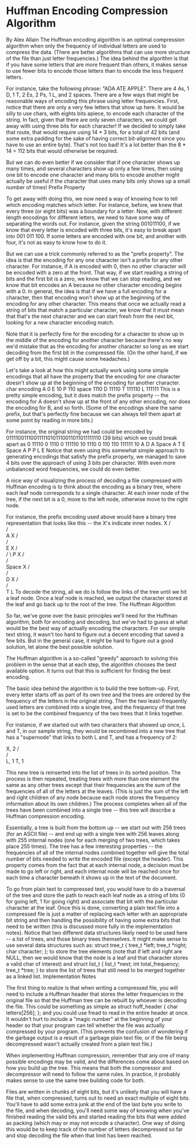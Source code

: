 Huffman Encoding Compression Algorithm
===================================

By Alex Allain The Huffman encoding algorithm is an optimal compression algorithm when only the frequency of individual letters are used to compress the data. (There are better algorithms that can use more structure of the file than just letter frequencies.) The idea behind the algorithm is that if you have some letters that are more frequent than others, it makes sense to use fewer bits to encode those letters than to encode the less frequent letters. 

For instance, take the following phrase: "ADA ATE APPLE". There are 4 As, 1 D, 1 T, 2 Es, 2 Ps, 1 L, and 2 spaces. There are a few ways that might be reasonable ways of encoding this phrase using letter frequencies. First, notice that there are only a very few letters that show up here. It would be silly to use chars, with eights bits apiece, to encode each character of the string. In fact, given that there are only seven characters, we could get away with using three bits for each character! If we decided to simply take that route, that would require using 14 * 3 bits, for a total of 42 bits (and some extra padding for the sake of having correct bit-alignment since you have to use an entire byte). That's not too bad! It's a lot better than the 8 * 14 = 112 bits that would otherwise be required. 

But we can do even better if we consider that if one character shows up many times, and several characters show up only a few times, then using one bit to encode one character and many bits to encode another might actually be useful if the character that uses many bits only shows up a small number of times!
Prefix Property

To get away with doing this, we now need a way of knowing how to tell which encoding matches which letter. For instance, before, we knew that every three (or eight bits) was a boundary for a letter. Now, with different length encodings for different letters, we need to have some way of separating the words out. For instance, given the string 001011100, if we know that every letter is encoded with three bits, it's easy to break apart into 001 011 100. If some letters are encoded with one bit, and another with four, it's not as easy to know how to do it. 

But we can use a trick commonly referred to as the "prefix property". The idea is that the encoding for any one character isn't a prefix for any other character. For instance, if A is encoded with 0, then no other character will be encoded with a zero at the front. That way, if we start reading a string of bits and the first bit is a zero, we know that we can stop reading, and we know that bit encodes an A because no other character encoding begins with a 0. In general, the idea is that if we have a full encoding for a character, then that encoding won't show up at the beginning of the encoding for any other character. This means that once we actually read a string of bits that match a particular character, we know that it must mean that that's the next character and we can start fresh from the next bit, looking for a new character encoding match. 

Note that it is perfectly fine for the encoding for a character to show up in the middle of the encoding for another character because there's no way we'd mistake that as the encoding for another character so long as we start decoding from the first bit in the compressed file. (On the other hand, if we get off by a bit, this might cause some headaches.) 

Let's take a look at how this might actually work using some simple encodings that all have the property that the encoding for one character doesn't show up at the beginning of the encoding for another character.
char  encoding
A     0
E     10
P     110
space 1110
D     11110
T     111110
L     111111
This is a pretty simple encoding, but it does match the prefix property -- the encoding for A doesn't show up at the front of any other encoding, nor does the encoding for B, and so forth. (Some of the encodings share the same prefix, but that's perfectly fine because we can always tell them apart at some point by reading in more bits.) 

For instance, the original string we had could be encoded by
011110011100111110101110011011011111110 (39 bits)
which we could break apart as
0 11110 0 1110  0 111110 10 1110  0 110 110 111111 10
A D     A Space A T      E  Space A P   P   L      E
Notice that even using this somewhat simple approach to generating encodings that satisfy the prefix property, we managed to save 4 bits over the approach of using 3 bits per character. With even more unbalanced word frequencies, we could do even better. 

A nice way of visualizing the process of decoding a file compressed with Huffman encoding is to think about the encoding as a binary tree, where each leaf node corresponds to a single character. At each inner node of the tree, if the next bit is a 0, move to the left node, otherwise move to the right node. 

For instance, the prefix encoding used above would have a binary tree representation that looks like this -- the X's indicate inner nodes.
       X
      / \
     /   \
    A     X
         / \
        /   \
       E     X
            / \
           /   \ 
          P     X
               / \
              /   \
             Space X
                  / \
                 /   \
                D     X
                     / \
                    /   \
                   T     L
To decode the string, all we do is follow the links of the tree until we hit a leaf node. Once a leaf node is reached, we output the character stored at the leaf and go back up to the root of the tree.
The Huffman Algorithm

So far, we've gone over the basic principles we'll need for the Huffman algorithm, both for encoding and decoding, but we've had to guess at what would be the best way of actually encoding the characters. For our simple text string, it wasn't too hard to figure out a decent encoding that saved a few bits. But in the general case, it might be hard to figure out a good solution, let alone the best possible solution. 

The Huffman algorithm is a so-called "greedy" approach to solving this problem in the sense that at each step, the algorithm chooses the best available option. It turns out that this is sufficient for finding the best encoding. 

The basic idea behind the algorithm is to build the tree bottom-up. First, every letter starts off as part of its own tree and the trees are ordered by the frequency of the letters in the original string. Then the two least-frequently used letters are combined into a single tree, and the frequency of that tree is set to be the combined frequency of the two trees that it links together. 

For instance, if we started out with two characters that showed up once, L and T, in our sample string, they would be recombined into a new tree that has a "supernode" that links to both L and T, and has a frequency of 2:

   X, 2
   / \
  /   \
 L, 1  T, 1

This new tree is reinserted into the list of trees in its sorted position. The process is then repeated, treating trees with more than one element the same as any other trees except that their frequencies are the sum of the frequencies of all of the letters at the leaves. (This is just the sum of the left and right children of any node because each node stores the frequency information about its own children.) The process completes when all of the trees have been combined into a single tree -- this tree will describe a Huffman compression encoding. 

Essentially, a tree is built from the bottom up -- we start out with 256 trees (for an ASCII file) -- and end up with a single tree with 256 leaves along with 255 internal nodes (one for each merging of two trees, which takes place 255 times). The tree has a few interesting properties -- the frequencies of all of the internal nodes combined together will give the total number of bits needed to write the encoded file (except the header). This property comes from the fact that at each internal node, a decision must be made to go left or right, and each internal node will be reached once for each time a character beneath it shows up in the text of the document. 

To go from plain text to compressed text, you would have to do a traversal of the tree and store the path to reach each leaf node as a string of bits (0 for going left, 1 for going right) and associate that bit with the particular character at the leaf. Once this is done, converting a plain text file into a compressed file is just a matter of replacing each letter with an appropriate bit string and then handling the possibility of having some extra bits that need to be written (this is discussed more fully in the implementation notes). Notice that two different data structures likely need to be used here -- a list of trees, and those binary trees themselves. It might make sense to use several data structures such as:
struct tree_t
{
    tree_t *left;
    tree_t *right;
    char character;
};
to store the tree elements (note that if left and right are NULL, then we would know that the node is a leaf and that character stores a valid char of interest) and
struct list_t
{
    list_t *next;
    int total_frequency;
    tree_t *tree;
}
to store the list of trees that still need to be merged together as a linked list.
Implementation Notes

The first thing to realize is that when writing a compressed file, you will need to include a Huffman header that stores the letter frequencies in the original file so that the Huffman tree can be rebuilt by whoever is decoding the file. This could be something as simple as
struct huff_header
{
    char letters[256];
};
and you could use fread to read in the entire header at once. It wouldn't hurt to include a "magic number" at the beginning of your header so that your program can tell whether the file was actually compressed by your program. (This prevents the confusion of wondering if the garbage output is a result of a garbage plain text file, or if the file being decompressed wasn't actually created from a plain text file.) 

When implementing Huffman compression, remember that any one of many possible encodings may be valid, and the differences come about based on how you build up the tree. This means that both the compressor and decompressor will need to follow the same rules. In practice, it probably makes sense to use the same tree building code for both. 

Files are written in chunks of eight bits, but it's unlikely that you will have a file that, when compressed, turns out to need an exact multiple of eight bits. You'll have to add some extra junk at the end of the last byte you write to the file, and when decoding, you'll need some way of knowing when you've finished reading the valid bits and started reading the bits that were added as packing (which may or may not encode a character). One way of doing this would be to keep track of the number of letters decompressed so far and stop decoding the file when that limit has been reached.
